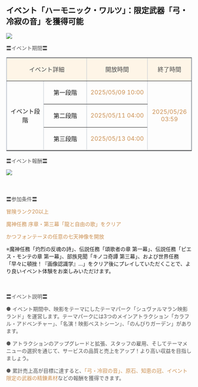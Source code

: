 ## イベント「ハーモニック・ワルツ」：限定武器「弓・冷寂の音」を獲得可能
<img src="https://sdk.hoyoverse.com/upload/ann/2025/04/22/720bfa47a515c38f97f7ec1f481dab54_6039409883276616986.png">
<p style="white-space: pre-wrap; text-align: left;"><span style="color:rgba(85,85,85,1)">〓イベント期間〓</span></p><div class="table-wrapper"><table style="border-color:rgb(193, 199, 208);width:100%;border-collapse:collapse;" class="" border="1" cellspacing="0"><colgroup><col style="width: 19.006316583388326%;"><col style="width: 22.17403601395305%;"><col style="width: 31.224662958423682%;"><col style="width: 22.47572357876874%;"></colgroup><tbody><tr><td colspan="2" data-colwidth="126,147" style="background-color: rgb(254, 245, 231);"><p style="white-space: pre-wrap; text-align: center;"><span style="color:rgba(73,73,73,1)">イベント詳細</span></p></td><td data-colwidth="207" style="background-color: rgb(254, 245, 231);"><p style="white-space: pre-wrap; text-align: center;"><span style="color:rgba(73,73,73,1)">開放時間</span></p></td><td data-colwidth="149" style="background-color: rgb(254, 245, 231);"><p style="white-space: pre-wrap; text-align: center;"><span style="color:rgba(73,73,73,1)">終了時間</span></p></td></tr><tr><td rowspan="3" data-colwidth="126"><p style="white-space: pre-wrap; text-align: center;">イベント段階</p></td><td data-colwidth="147"><p style="white-space: pre-wrap; text-align: center;">第一段階</p></td><td data-colwidth="207"><p style="white-space: pre-wrap; text-align: center;"><span style="color:rgba(204,146,85,1)"><t class="t_lc" contenteditable="false"><span style="color:rgba(204,146,85,1)">2025/05/09 10:00</span></t></span></p></td><td rowspan="3" data-colwidth="149"><p style="white-space: pre-wrap; text-align: center;"><span style="color:rgba(204,146,85,1)"><t class="t_lc" contenteditable="false"><span style="color:rgba(204,146,85,1)">2025/05/26 03:59</span></t></span></p></td></tr><tr><td data-colwidth="147"><p style="white-space: pre-wrap; text-align: center;">第二段階</p></td><td data-colwidth="207"><p style="white-space: pre-wrap; text-align: center;"><span style="color:rgba(204,146,85,1)"><t class="t_lc" contenteditable="false"><span style="color:rgba(204,146,85,1)">2025/05/11 04:00</span></t></span></p></td></tr><tr><td data-colwidth="147"><p style="white-space: pre-wrap; text-align: center;">第三段階</p></td><td data-colwidth="207"><p style="white-space: pre-wrap; text-align: center;"><span style="color:rgba(204,146,85,1)"><t class="t_lc" contenteditable="false"><span style="color:rgba(204,146,85,1)">2025/05/13 04:00</span></t></span></p></td></tr></tbody></table></div><p style="white-space: pre-wrap; text-align: left;"><span style="color:rgba(85,85,85,1)">〓イベント報酬〓</span></p><p style="white-space: pre-wrap; min-height: 1.5em; text-align: left;"><img src="https://sdk.hoyoverse.com/upload/ann/2025/04/03/49e5f15252ed0f9a04c4515d93347635_3584958076250647327.png" href="" style="border:none;vertical-align:middle;"></p><p style="white-space: pre-wrap; min-height: 1.5em; text-align: left;"></p><p style="white-space: pre-wrap; text-align: left;"><span style="color:rgba(85,85,85,1)">〓参加条件〓</span></p><p style="white-space: pre-wrap; text-align: left;"><span style="color:rgba(204,146,85,1)">冒険ランク20以上</span></p><p style="white-space: pre-wrap; text-align: left;"><span style="color:rgba(204,146,85,1)">魔神任務 序章・第三幕「龍と自由の歌」をクリア</span></p><p style="white-space: pre-wrap; text-align: left;"><span style="color:rgba(204,146,85,1)">かつフォンテーヌの任意の七天神像を開放</span></p><p style="white-space: pre-wrap; text-align: left;"><span style="color:rgba(85,85,85,1)">※</span>魔神任務「灼烈の反魂の詩」、伝説任務「頌歌者の章 第一幕」、伝説任務「ピエス・モンテの章 第一幕」、部族見聞「キノコ奇譚 第三幕」、および世界任務「早々に頓挫！『画像認識学』…」をクリア後にプレイしていただくことで、より良いイベント体験をお楽しみいただけます。</p><p style="white-space: pre-wrap; min-height: 1.5em;"></p><p style="white-space: pre-wrap; text-align: left;"><span style="color:rgba(85,85,85,1)">〓イベント説明〓</span></p><p style="white-space: pre-wrap; text-align: left;"><span style="color:rgba(85,85,85,1)">● イベント期間中、映影をテーマにしたテーマパーク「シュヴァルマラン映影ランド」を運営します。テーマパークには3つのメインアトラクション「カラフル・アドベンチャー」、「名演！映影ベストシーン」、「のんびりガーデン」があります。</span></p><p style="white-space: pre-wrap; text-align: left;"><span style="color:rgba(85,85,85,1)">● アトラクションのアップグレードと拡張、スタッフの雇用、そしてテーマメニューの選択を通じて、サービスの品質と売上をアップ！より高い収益を目指しましょう。</span></p><p style="white-space: pre-wrap; text-align: left;"><span style="color:rgba(85,85,85,1)">● 累計売上高が目標に達すると、</span><span style="color:rgba(204,146,85,1)">「弓・冷寂の音」、原石、知恵の冠、イベント限定の武器の精錬素材</span><span style="color:rgba(85,85,85,1)">などの報酬を獲得できます。</span></p>
